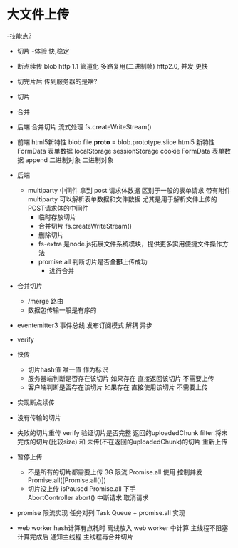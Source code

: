# 大文件上传

-技能点?
- 切片
-体验 快,稳定
- 断点续传
blob
http 1.1 管道化
多路复用(二进制帧)
http2.0, 并发 更快


- 切完片后 传到服务器的是啥?
- 切片
- 合并

- 后端 合并切片
  流式处理
  fs.createWriteStream()
- 前端
  html5新特性  blob file.__proto__ = blob.prototype.slice
  html5 新特性  FormData  表单数据  localStorage  sessionStorage  cookie
  FormData 表单数据 append  二进制对象  二进制对象

- 后端
  - multiparty  中间件  拿到 post 请求体数据
    区别于一般的表单请求  带有附件
    multiparty  可以解析表单数据和文件数据 尤其是用于解析文件上传的POST请求体的中间件
    - 临时存放切片
    - 合并切片 fs.createWriteStream()
    - 删除切片
    - fs-extra 是node.js拓展文件系统模块，提供更多实用便捷文件操作方法
    - promise.all 判断切片是否**全部**上传成功
      - 进行合并


- 合并切片
  - /merge 路由
  - 数据包传输一般是有序的

- eventemitter3  事件总线  发布订阅模式  解耦  异步

- verify
- 快传
  - 切片hash值  唯一值 作为标识
  - 服务器端判断是否存在该切片  如果存在 直接返回该切片  不需要上传
  - 客户端判断是否存在该切片  如果存在 直接使用该切片  不需要上传

- 实现断点续传
 - 没有传输的切片
 - 失败的切片重传
  verify  验证切片是否完整  返回的uploadedChunk filter
  将未完成的切片(比较size) 和 未传(不在返回的uploadedChunk)的切片 重新上传

- 暂停上传
  - 不是所有的切片都需要上传
     3G  限流
     Promise.all 使用  控制并发
     Promise.all([Promise.all()])
  - 切片没上传  isPaused
  Promise.all 下手  
  AbortController  abort() 中断请求  取消请求

- promise  限流实现
   任务对列 Task Queue + promise.all 实现

- web worker
   hash计算有点耗时
   离线放入 web worker 中计算  主线程不阻塞  计算完成后  通知主线程  主线程再合并切片